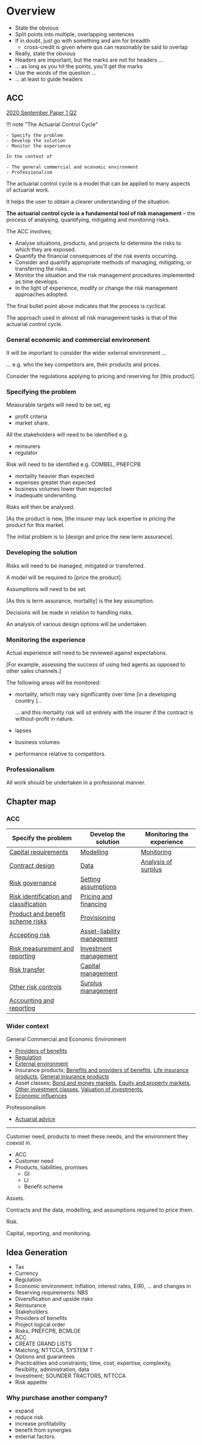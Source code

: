 # Overview

- State the obvious
- Split points into multiple, overlapping sentences
- If in doubt, just go with something and aim for breadth
    - cross-credit is given where qus can reasonably be said to overlap
- Really, state the obvious
- Headers are important, but the marks are not for headers ...
- ... as long as you hit the points, you'll get the marks
- Use the words of the question ...
- ... at least to guide headers

## ACC

[2020 September Paper 1 Q2](40-2020-09-01.md#2)

!!! note "The Actuarial Control Cycle"

    - Specify the problem
    - Develop the solution
    - Monitor the experience

    In the context of

    - The general commercial and economic environment
    - Professionalism

The actuarial control cycle is a model that can be applied to many aspects of actuarial work.

It helps the user to obtain a clearer understanding of the situation.

**The actuarial control cycle is a fundamental tool of risk management** –
the process of analysing, quantifying, mitigating and monitoring risks.

The ACC involves;

- Analyse situations, products, and projects to determine the risks to which they are exposed.
- Quantify the financial consequences of the risk events occurring.
- Consider and quantify appropriate methods of managing, mitigating, or transferring the risks.
- Monitor the situation and the risk management procedures implemented as time develops.
- In the light of experience, modify or change the risk management approaches adopted.

The final bullet point above indicates that the process is cyclical.

The approach used in almost all risk management tasks is that of the actuarial control cycle.

### General economic and commercial environment

It will be important to consider the wider external environment ...

... e.g. who the key competitors are, their products and prices.

Consider the regulations applying to pricing and reserving for [this product].

### Specifying the problem

Measurable targets will need to be set, eg

- profit criteria
- market share.

All the stakeholders will need to be identified e.g.

- reinsurers
- regulator

Risk will need to be identified e.g. COMBEL, PNEFCPB

- mortality heavier than expected
- expenses greater than expected
- business volumes lower than expected
- inadequate underwriting.

Risks will then be analysed.

[As the product is new, ]the insurer may lack expertise in pricing the product for this market.

The initial problem is to [design and price the new term assurance].

### Developing the solution

Risks will need to be managed, mitigated or transferred.

A model will be required to [price the product].

Assumptions will need to be set.

[As this is term assurance, mortality] is the key assumption.

Decisions will be made in relation to handling risks.

An analysis of various design options will be undertaken.

### Monitoring the experience

Actual experience will need to be reviewed against expectations.

[For example, assessing the success of using tied agents as opposed to other sales channels.]

The following areas will be monitored:

- mortality, which may vary significantly over time [in a developing country ]...

    ... and this mortality risk will sit entirely with the insurer if the contract is without-profit in nature.

- lapses
- business volumes
- performance relative to competitors.

### Professionalism

All work should be undertaken in a professional manner.

## Chapter map

### ACC

Specify the problem | Develop the solution | Monitoring the experience
--- | --- | ---
[Capital requirements](36-capital-requirements.md) | [Modelling](17-modelling.md) | [Monitoring](38-monitoring.md)
[Contract design](22-contract-design.md) | [Data](18-data.md) | [Analysis of surplus](37-surplus-and-surplus-management.md)
[Risk governance](24-risk-governance.md) | [Setting assumptions](19-setting-assumptions.md) |
[Risk identification and classification](25-risk-identification-and-classification.md) | [Pricing and financing](23-pricing-and-finance.md) | 
[Product and benefit scheme risks](26-product-and-benefit-scheme-risks.md) | [Provisioning](31-provisions) | 
[Accepting risk](27-accepting-risk.md) | [Asset-liability management](15-asset-liability-management.md) | 
[Risk measurement and reporting](28-risk-measurement-and-reporting.md) | [Investment management](16-investment-management.md) | 
[Risk transfer](29-risk-transfer.md) | [Capital management](35-capital-management.md) | 
[Other risk controls](30-other-risk-controls) | [Surplus management](37-surplus-and-surplus-management.md) | 
 | [Accounting and reporting](33-reporting-results.md) | 

### Wider context

General Commercial and Economic Environment

- [Providers of benefits](05-benefits-and-providers-of-benefits.md)
- [Regulation](03-regulation.md)
- [External environment](02-external-environment.md)
- Insurance products;
[Benefits and providers of benefits](05-benefits-and-providers-of-benefits.md),
[Life insurance products](06-life-insurance-products),
[General insurance products](07-general-insurance-products)
- Asset classes;
[Bond and money markets](08-bond-and-money-markets.md),
[Equity and property markets](09-equity-and-property-markets.md),
[Other investment classes](10-other-investment-classes.md),
[Valuation of investments](12-valuation-of-investments.md),
- [Economic influences](11-behaviour-of-the-markets.md)

Professionalism

- [Actuarial advice](01-actuarial-advice.md)

---

Customer need, products to meet these needs, and the environment they coexist in.

- ACC
- Customer need
- Products, liabilities, promises
    - GI
    - LI
    - Benefit scheme

Assets.

Contracts and the data, modelling, and assumptions required to price them.

Risk.

Capital, reporting, and monitoring.

## Idea Generation

- Tax
- Currency
- Regulation
- Economic environment: Inflation, interest rates, E(R), ... and changes in
- Reserving requirements: NBS
- Diversification and upside risks
- Reinsurance
- Stakeholders
- Providers of benefits
- Project logical order
- Risks; PNEFCPB, BCMLOE
- ACC
- CREATE GRAND LISTS
- Matching; NTTCCA, SYSTEM T
- Options and guarantees
- Practicalities and constraints;
time, cost, expertise, complexity, flexibility, administration, data
- Investment; SOUNDER TRACTORS, NTTCCA
- Risk appetite

### Why purchase another company?

- expand
- reduce risk
- increase profitability
- benefit from synergies
- external factors.

